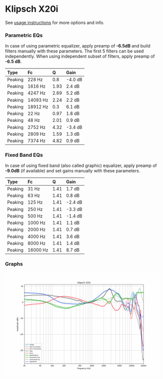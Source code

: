 # Klipsch X20i
See [usage instructions](https://github.com/jaakkopasanen/AutoEq#usage) for more options and info.

### Parametric EQs
In case of using parametric equalizer, apply preamp of **-6.5dB** and build filters manually
with these parameters. The first 5 filters can be used independently.
When using independent subset of filters, apply preamp of **-6.5 dB**.

| Type    | Fc       |    Q | Gain    |
|:--------|:---------|:-----|:--------|
| Peaking | 228 Hz   | 0.8  | -4.0 dB |
| Peaking | 1616 Hz  | 1.93 | 2.4 dB  |
| Peaking | 4247 Hz  | 2.69 | 5.2 dB  |
| Peaking | 14093 Hz | 2.24 | 2.2 dB  |
| Peaking | 18912 Hz | 0.3  | 6.1 dB  |
| Peaking | 22 Hz    | 0.97 | 1.8 dB  |
| Peaking | 48 Hz    | 2.01 | 0.9 dB  |
| Peaking | 2752 Hz  | 4.32 | -3.4 dB |
| Peaking | 2809 Hz  | 1.59 | 1.3 dB  |
| Peaking | 7374 Hz  | 4.82 | 0.9 dB  |

### Fixed Band EQs
In case of using fixed band (also called graphic) equalizer, apply preamp of **-9.0dB**
(if available) and set gains manually with these parameters.

| Type    | Fc       |    Q | Gain    |
|:--------|:---------|:-----|:--------|
| Peaking | 31 Hz    | 1.41 | 1.7 dB  |
| Peaking | 63 Hz    | 1.41 | 0.8 dB  |
| Peaking | 125 Hz   | 1.41 | -2.4 dB |
| Peaking | 250 Hz   | 1.41 | -3.3 dB |
| Peaking | 500 Hz   | 1.41 | -1.4 dB |
| Peaking | 1000 Hz  | 1.41 | 1.1 dB  |
| Peaking | 2000 Hz  | 1.41 | 0.7 dB  |
| Peaking | 4000 Hz  | 1.41 | 3.6 dB  |
| Peaking | 8000 Hz  | 1.41 | 1.4 dB  |
| Peaking | 16000 Hz | 1.41 | 8.7 dB  |

### Graphs
![](./Klipsch%20X20i.png)
